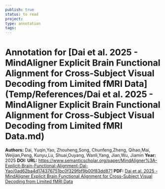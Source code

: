 ```yaml
---
publish: true
status: to read
project:
type: annotation
tags:
---
```

# Annotation for [Dai et al. 2025 - MindAligner Explicit Brain Functional Alignment for Cross-Subject Visual Decoding from Limited fMRI Data](Temp/References/Dai et al. 2025 - MindAligner Explicit Brain Functional Alignment for Cross-Subject Visual Decoding from Limited fMRI Data.md)

**Authors:** Dai, Yuqin,Yao, Zhouheng,Song, Chunfeng,Zheng, Qihao,Mai, Weijian,Peng, Kunyu,Lu, Shuai,Ouyang, Wanli,Yang, Jian,Wu, Jiamin
**Year:** 2025
**DOI:** 
**URL:** https://www.semanticscholar.org/paper/MindAligner%3A-Explicit-Brain-Functional-Alignment-Dai-Yao/0ad62ba4d174376751bc0f329fbf9b00f83dd871
**PDF:** [Dai et al. 2025 - MindAligner Explicit Brain Functional Alignment for Cross-Subject Visual Decoding from Limited fMRI Data](Papers/PDFs/Dai%20et%20al.%202025%20-%20MindAligner%20Explicit%20Brain%20Functional%20Alignment%20for%20Cross-Subject%20Visual%20Decoding%20from%20Limited%20fMRI%20Data.pdf)
